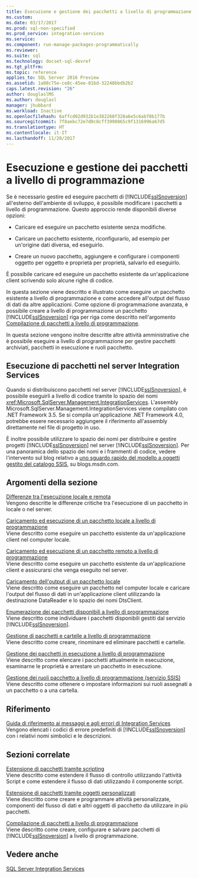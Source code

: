 ```yaml
---
title: Esecuzione e gestione dei pacchetti a livello di programmazione | Microsoft Docs
ms.custom: 
ms.date: 03/17/2017
ms.prod: sql-non-specified
ms.prod_service: integration-services
ms.service: 
ms.component: run-manage-packages-programmatically
ms.reviewer: 
ms.suite: sql
ms.technology: docset-sql-devref
ms.tgt_pltfrm: 
ms.topic: reference
applies_to: SQL Server 2016 Preview
ms.assetid: 1a08c75e-ce8c-45ee-81bd-32248bbdb2b2
caps.latest.revision: "26"
author: douglaslMS
ms.author: douglasl
manager: jhubbard
ms.workload: Inactive
ms.openlocfilehash: 6affcd02d932b1e382268f328a6e5c6abf8b177b
ms.sourcegitcommit: 7f8aebc72e7d0c8cff3990865c9f1316996a67d5
ms.translationtype: HT
ms.contentlocale: it-IT
ms.lasthandoff: 11/20/2017
---
```

# <a name="running-and-managing-packages-programmatically"></a>Esecuzione e gestione dei pacchetti a livello di programmazione
  Se è necessario gestire ed eseguire pacchetti di [!INCLUDE[ssISnoversion](../../includes/ssisnoversion-md.md)] all'esterno dell'ambiente di sviluppo, è possibile modificare i pacchetti a livello di programmazione. Questo approccio rende disponibili diverse opzioni:  
  
-   Caricare ed eseguire un pacchetto esistente senza modifiche.  
  
-   Caricare un pacchetto esistente, riconfigurarlo, ad esempio per un'origine dati diversa, ed eseguirlo.  
  
-   Creare un nuovo pacchetto, aggiungere e configurare i componenti oggetto per oggetto e proprietà per proprietà, salvarlo ed eseguirlo.  
  
 È possibile caricare ed eseguire un pacchetto esistente da un'applicazione client scrivendo solo alcune righe di codice.  
  
 In questa sezione viene descritto e illustrato come eseguire un pacchetto esistente a livello di programmazione e come accedere all'output del flusso di dati da altre applicazioni. Come opzione di programmazione avanzata, è possibile creare a livello di programmazione un pacchetto [!INCLUDE[ssISnoversion](../../includes/ssisnoversion-md.md)] riga per riga come descritto nell'argomento [Compilazione di pacchetti a livello di programmazione](../../integration-services/building-packages-programmatically/building-packages-programmatically.md).  
  
 In questa sezione vengono inoltre descritte altre attività amministrative che è possibile eseguire a livello di programmazione per gestire pacchetti archiviati, pacchetti in esecuzione e ruoli pacchetto.  
  
## <a name="running-packages-on-the-integration-services-server"></a>Esecuzione di pacchetti nel server Integration Services  
 Quando si distribuiscono pacchetti nel server [!INCLUDE[ssISnoversion](../../includes/ssisnoversion-md.md)], è possibile eseguirli a livello di codice tramite lo spazio dei nomi <xref:Microsoft.SqlServer.Management.IntegrationServices>. L'assembly Microsoft.SqlServer.Management.IntegrationServices viene compilato con .NET Framework 3.5. Se si compila un'applicazione .NET Framework 4.0, potrebbe essere necessario aggiungere il riferimento all'assembly direttamente nel file di progetto in uso.  
  
 È inoltre possibile utilizzare lo spazio dei nomi per distribuire e gestire progetti [!INCLUDE[ssISnoversion](../../includes/ssisnoversion-md.md)] nel server [!INCLUDE[ssISnoversion](../../includes/ssisnoversion-md.md)]. Per una panoramica dello spazio dei nomi e i frammenti di codice, vedere l'intervento sul blog relativo a [uno sguardo rapido del modello a oggetti gestito del catalogo SSIS](http://go.microsoft.com/fwlink/?LinkId=253122), su blogs.msdn.com.  
  
## <a name="in-this-section"></a>Argomenti della sezione  
 [Differenze tra l'esecuzione locale e remota](../../integration-services/run-manage-packages-programmatically/understanding-the-differences-between-local-and-remote-execution.md)  
 Vengono descritte le differenze critiche tra l'esecuzione di un pacchetto in locale o nel server.  
  
 [Caricamento ed esecuzione di un pacchetto locale a livello di programmazione](../../integration-services/run-manage-packages-programmatically/loading-and-running-a-local-package-programmatically.md)  
 Viene descritto come eseguire un pacchetto esistente da un'applicazione client nel computer locale.  
  
 [Caricamento ed esecuzione di un pacchetto remoto a livello di programmazione](../../integration-services/run-manage-packages-programmatically/loading-and-running-a-remote-package-programmatically.md)  
 Viene descritto come eseguire un pacchetto esistente da un'applicazione client e assicurarsi che venga eseguito nel server.  
  
 [Caricamento dell'output di un pacchetto locale](../../integration-services/run-manage-packages-programmatically/loading-the-output-of-a-local-package.md)  
 Viene descritto come eseguire un pacchetto nel computer locale e caricare l'output del flusso di dati in un'applicazione client utilizzando la destinazione DataReader e lo spazio dei nomi DtsClient.  
  
 [Enumerazione dei pacchetti disponibili a livello di programmazione](../../integration-services/run-manage-packages-programmatically/enumerating-available-packages-programmatically.md)  
 Viene descritto come individuare i pacchetti disponibili gestiti dal servizio [!INCLUDE[ssISnoversion](../../includes/ssisnoversion-md.md)].  
  
 [Gestione di pacchetti e cartelle a livello di programmazione](../../integration-services/run-manage-packages-programmatically/managing-packages-and-folders-programmatically.md)  
 Viene descritto come creare, rinominare ed eliminare pacchetti e cartelle.  
  
 [Gestione dei pacchetti in esecuzione a livello di programmazione](../../integration-services/run-manage-packages-programmatically/managing-running-packages-programmatically.md)  
 Viene descritto come elencare i pacchetti attualmente in esecuzione, esaminarne le proprietà e arrestare un pacchetto in esecuzione.  
  
 [Gestione dei ruoli pacchetto a livello di programmazione &#40;servizio SSIS&#41;](../../integration-services/run-manage-packages-programmatically/managing-package-roles-programmatically-ssis-service.md)  
 Viene descritto come ottenere o impostare informazioni sui ruoli assegnati a un pacchetto o a una cartella.  
  
## <a name="reference"></a>Riferimento  
 [Guida di riferimento ai messaggi e agli errori di Integration Services](../../integration-services/integration-services-error-and-message-reference.md)  
 Vengono elencati i codici di errore predefiniti di [!INCLUDE[ssISnoversion](../../includes/ssisnoversion-md.md)] con i relativi nomi simbolici e le descrizioni.  
  
## <a name="related-sections"></a>Sezioni correlate  
 [Estensione di pacchetti tramite scripting](../../integration-services/extending-packages-scripting/extending-packages-with-scripting.md)  
 Viene descritto come estendere il flusso di controllo utilizzando l'attività Script e come estendere il flusso di dati utilizzando il componente script.  
  
 [Estensione di pacchetti tramite oggetti personalizzati](../../integration-services/extending-packages-custom-objects/extending-packages-with-custom-objects.md)  
 Viene descritto come creare e programmare attività personalizzate, componenti del flusso di dati e altri oggetti di pacchetto da utilizzare in più pacchetti.  
  
 [Compilazione di pacchetti a livello di programmazione](../../integration-services/building-packages-programmatically/building-packages-programmatically.md)  
 Viene descritto come creare, configurare e salvare pacchetti di [!INCLUDE[ssISnoversion](../../includes/ssisnoversion-md.md)] a livello di programmazione.  
  
## <a name="see-also"></a>Vedere anche  
 [SQL Server Integration Services](../../integration-services/sql-server-integration-services.md)  
  
  
